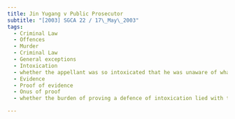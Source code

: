 ```yaml
---
title: Jin Yugang v Public Prosecutor 
subtitle: "[2003] SGCA 22 / 17\_May\_2003"
tags:
  - Criminal Law
  - Offences
  - Murder
  - Criminal Law
  - General exceptions
  - Intoxication
  - whether the appellant was so intoxicated that he was unaware of what he was doing
  - Evidence
  - Proof of evidence
  - Onus of proof
  - whether the burden of proving a defence of intoxication lied with the accused person

---
```


